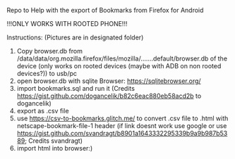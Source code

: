 Repo to Help with the export of Bookmarks from Firefox for Android

!!!ONLY WORKS WITH ROOTED PHONE!!!

Instructions: (Pictures are in designated folder)

1)	Copy browser.db from /data/data/org.mozilla.firefox/files/mozilla/…….default/browser.db of the device (only works on rooted devices (maybe with ADB on non rooted devices?)) to usb/pc
2)	open browser.db with sqlite Browser: https://sqlitebrowser.org/
3)	import bookmarks.sql and run it			(Credits https://gist.github.com/dogancelik/b82c6eac880eb58acd2b to dogancelik)
4)	export as .csv file
5)	use https://csv-to-bookmarks.glitch.me/ to convert .csv file to .html with netscape-bookmark-file-1 header
	(if link doesnt work use google or use https://gist.github.com/svandragt/b8901a1643332295339b9a9b987b5389;	Credits svandragt)
6)	import html into browser:)
